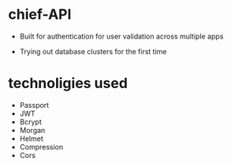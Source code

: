 # chief-API

- Built for authentication for user validation across multiple apps

- Trying out database clusters for the first time

# technoligies used

- Passport
- JWT
- Bcrypt
- Morgan
- Helmet
- Compression
- Cors